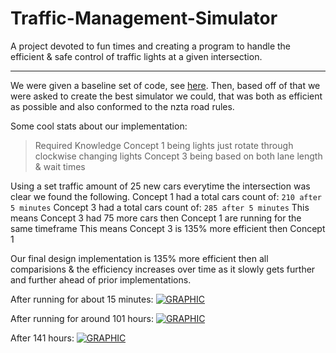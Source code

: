 # Traffic-Management-Simulator

A project devoted to fun times and creating a program to handle the efficient & safe control of traffic lights at a given intersection.

---

We were given a baseline set of code, see [here](https://github.com/Skelmis/Traffic-Management-Simulator/tree/master/Baseline%20Traffic%20code). Then, based off of that we were asked to create the best simulator we could, that was both as efficient as possible and also conformed to the nzta road rules.

Some cool stats about our implementation:

> Required Knowledge
> Concept 1 being lights just rotate through clockwise changing lights
> Concept 3 being based on both lane length & wait times

Using a set traffic amount of 25 new cars everytime the intersection was clear we found the following.
Concept 1 had a total cars count of: `210 after 5 minutes`
Concept 3 had a total cars count of: `285 after 5 minutes`
This means Concept 3 had 75 more cars then Concept 1 are running for the same timeframe
This means Concept 3 is 135% more efficient then Concept 1

Our final design implementation is 135% more efficient then all comparisions & the efficiency increases over time as it slowly gets further and further ahead of prior implementations.

After running for about 15 minutes:
[![GRAPHIC](https://i.imgur.com/za2FIxM.png)]()

After running for around 101 hours:
[![GRAPHIC](https://i.imgur.com/U7kqvSf.png)]()

After 141 hours:
[![GRAPHIC](https://i.imgur.com/WDYJNkx.png)]()
